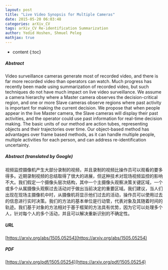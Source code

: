 ```yaml
---
layout: post
title: "Live Video Synopsis for Multiple Cameras"
date: 2015-05-20 06:03:48
categories: arXiv_CV
tags: arXiv_CV Re-identification Summarization
author: Yedid Hoshen, Shmuel Peleg
mathjax: true
---
```


* content
{:toc}

##### Abstract
Video surveillance cameras generate most of recorded video, and there is far more recorded video than operators can watch. Much progress has recently been made using summarization of recorded video, but such techniques do not have much impact on live video surveillance. We assume a camera hierarchy where a Master camera observes the decision-critical region, and one or more Slave cameras observe regions where past activity is important for making the current decision. We propose that when people appear in the live Master camera, the Slave cameras will display their past activities, and the operator could use past information for real-time decision making. The basic units of our method are action tubes, representing objects and their trajectories over time. Our object-based method has advantages over frame based methods, as it can handle multiple people, multiple activities for each person, and can address re-identification uncertainty.

##### Abstract (translated by Google)
视频监控摄像机产生大部分录制的视频，并且录制的视频比操作员可以观看的要多得多。近期录制视频的总结取得了很大的进展，但这种技术对现场视频监控的影响不大。我们假定一个摄像头层次结构，其中一个主摄像头观察决策关键区域，一个或多个从属摄像头观察过去活动对于做出当前决定的重要区域。我们建议，当人们出现在现场主摄像机中时，从摄像机将显示他们过去的活动，操作员可以使用过去的信息进行实时决策。我们的方法的基本单位是行动管，代表对象及其随着时间的轨迹。我们基于对象的方法相对于基于框架的方法具有优势，因为它可以处理多个人，针对每个人的多个活动，并且可以解决重新识别的不确定性。

##### URL
[https://arxiv.org/abs/1505.05254](https://arxiv.org/abs/1505.05254)

##### PDF
[https://arxiv.org/pdf/1505.05254](https://arxiv.org/pdf/1505.05254)

